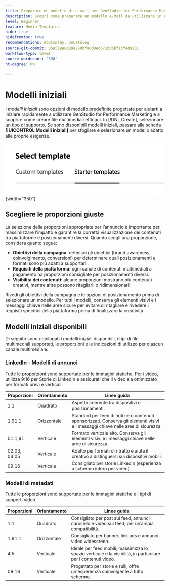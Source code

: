 ```yaml
---
title: Preparare un modello di e-mail per GenStudio for Performance Marketing
description: Scopri come preparare un modello e-mail da utilizzare in Adobe GenStudio for Performance Marketing.
level: Beginner
feature: Media Templates
hide: true
hidefromtoc: true
recommendations: noDisplay, noCatalog
source-git-commit: 35a519a8d28e260bfa6d9ed671bd5bf1cfeda931
workflow-type: tm+mt
source-wordcount: '398'
ht-degree: 0%

---
```


# Modelli iniziali

I _modelli iniziali_ sono opzioni di modello predefinite progettate per aiutarti a iniziare rapidamente a utilizzare GenStudio for Performance Marketing e a scoprire come creare file multimediali efficaci. In [!DNL Create], selezionare un tipo di supporto. Se sono disponibili modelli iniziali, passare alla scheda **[!UICONTROL Modelli iniziali]** per sfogliare e selezionare un modello adatto alle proprie esigenze.

![Scheda Modelli iniziali](/help/assets/starter-templates.png "Seleziona schede modello"){width="350"}

## Scegliere le proporzioni giuste

La selezione delle proporzioni appropriate per l’annuncio è importante per massimizzare l’impatto e garantire la corretta visualizzazione dei contenuti tra piattaforme e posizionamenti diversi. Quando scegli una proporzione, considera quanto segue:

- **Obiettivi della campagna**: definisci gli obiettivi (brand awareness, coinvolgimento, conversioni) per determinare quali posizionamenti e formati sono più adatti a supportarli.
- **Requisiti della piattaforma**: ogni canale di contenuti multimediali a pagamento ha proporzioni consigliate per posizionamenti diversi.
- **Visibilità dei contenuti**: alcune proporzioni mostrano più contenuti creativi, mentre altre possono ritagliarli o ridimensionarli.

Rivedi gli obiettivi della campagna e le opzioni di posizionamento prima di selezionare un modello. Per tutti i modelli, conserva gli elementi visivi e i messaggi chiave nelle aree sicure per evitare di ritagliare e rivedere i requisiti specifici della piattaforma prima di finalizzare la creatività.

## Modelli iniziali disponibili

Di seguito sono riepilogati i modelli iniziali disponibili, i tipi di file multimediali supportati, le proporzioni e le indicazioni di utilizzo per ciascun canale multimediale.

### LinkedIn - Modelli di annunci

Tutte le proporzioni sono supportate per le immagini statiche. Per i video, utilizza 9:16 per Storie di LinkedIn e assicurati che il video sia ottimizzato per formati brevi e verticali.

| Proporzioni | Orientamento | Linee guida |
|--------------|--------------|------------------------------------------------------------------------------------------------|
| 1:1 | Quadrato | Aspetto coerente tra dispositivi e posizionamenti. |
| 1,91:1 | Orizzontale | Standard per feed di notizie o contenuti sponsorizzati. Conserva gli elementi visivi e i messaggi chiave nelle aree di sicurezza. |
| 01:1,91 | Verticale | Formato verticale alto. Conserva gli elementi visivi e i messaggi chiave nelle aree di sicurezza. |
| 02:03, 04:05 | Verticale | Adatto per formati di ritratto e aiuta il creativo a distinguersi sui dispositivi mobili. |
| 09:16 | Verticale | Consigliato per storie LinkedIn (esperienza a schermo intero per video). |

### Modelli di metadati

Tutte le proporzioni sono supportate per le immagini statiche e i tipi di supporti video.

| Proporzioni | Orientamento | Linee guida |
|--------------|--------------|------------------------------------------------------------------------------------------------|
| 1:1 | Quadrato | Consigliato per post sui feed, annunci carosello e video sui feed, per un’ampia compatibilità. |
| 1,91:1 | Orizzontale | Consigliato per banner, link ads e annunci video widescreen. |
| 4:5 | Verticale | Ideale per feed mobili; massimizza lo spazio verticale e la visibilità, in particolare per i contenuti video. |
| 09:16 | Verticale | Progettato per storie e rulli, offre un&#39;esperienza coinvolgente a tutto schermo. |
